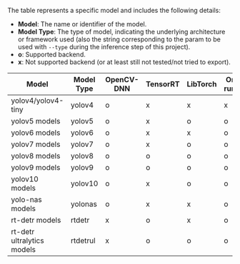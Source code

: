 
The table represents a specific model and includes the following details:

- **Model**: The name or identifier of the model.
- **Model Type**: The type of model, indicating the underlying architecture or framework used (also the string corresponding to the param to be used with ``--type`` during the inference step of this project).
- **o**: Supported backend.
- **x**: Not supported backend (or at least still not tested/not tried to export).


| Model                                              | Model Type | OpenCV-DNN | TensorRT | LibTorch | Onnx-runtime  | OpenVino |
|----------------------------------------------------|------------|------------|----------|----------|--------------|-----------|
| yolov4/yolov4-tiny                                 | yolov4     | o          | x        | x        | x            | x         |
| yolov5 models                                      | yolov5     | o          | x        | o        | o            | o         |
| yolov6 models                                      | yolov6     | o          | x        | x        | o            | o         |
| yolov7 models                                      | yolov7     | o          | x        | o        | o            | o         |
| yolov8 models                                      | yolov8     | o          | o        | o        | o            | x         |
| yolov9 models                                      | yolov9     | o          | o        | o        | o            | x         |
| yolov10 models                                     | yolov10    | o          | x        | o        | o            | x         |
| yolo-nas models                                    | yolonas    | o          | x        | x        | o            | x         |
| rt-detr models                                     | rtdetr     | x          | o        | x        | o            | x         |
| rt-detr ultralytics models                         | rtdetrul   | x          | o        | o        | o            | x         |
